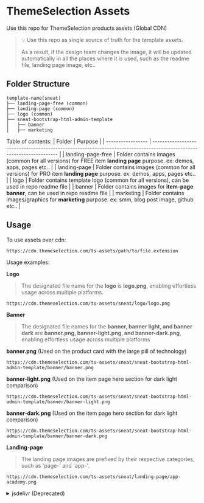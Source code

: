 # ThemeSelection Assets

Use this repo for ThemeSelection products assets (Global CDN)

> 💡 Use this repo as single source of truth for the template assets. 
> 
> As a result, if the design team changes the image, it will be updated automatically in all the places where it is used, such as the readme file, landing page image, etc..

## Folder Structure

```
template-name(sneat)
├── landing-page-free (common)
├── landing-page (common)
├── logo (common)
├── sneat-bootstrap-html-admin-template
│   ├── banner
│   ├── marketing
```
Table of contents:
| Folder            | Purpose                                                                                                               |
| ----------------- | --------------------------------------------------------------------------------------------------------------------- |
| landing-page-free | Folder contains images (common for all versions) for FREE item **landing page** purpose. ex: demos, apps, pages etc.. |
| landing-page      | Folder contains images (common for all versions) for PRO item **landing page** purpose. ex: demos, apps, pages etc..  |
| logo              | Folder contains template logo (common for all versions), can be used in repo readme file                              |
| banner            | Folder contains images for **item-page banner**, can be used in repo readme file                                      |
| marketing         | Folder contains images/graphics for **marketing** purpose. ex: smm, blog post image, github etc..                     |

## Usage


To use assets over cdn:
```
https://cdn.themeselection.com/ts-assets/path/to/file.extension
```

Usage examples:

**Logo**
> The designated file name for the **logo** is **logo.png**, enabling effortless usage across multiple platforms.
```
https://cdn.themeselection.com/ts-assets/sneat/logo/logo.png
```

**Banner**
> The designated file names for the **banner, banner light, and banner dark** are **banner.png, banner-light.png, and banner-dark.png**, enabling effortless usage across multiple platforms

**banner.png** (Used on the product card with the large pill of technology)
```
https://cdn.themeselection.com/ts-assets/sneat/sneat-bootstrap-html-admin-template/banner/banner.png
```

**banner-light.png** (Used on the item page hero section for dark light comparison)
```
https://cdn.themeselection.com/ts-assets/sneat/sneat-bootstrap-html-admin-template/banner/banner-light.png
```

**banner-dark.png** (Used on the item page hero section for dark light comparison)
```
https://cdn.themeselection.com/ts-assets/sneat/sneat-bootstrap-html-admin-template/banner/banner-dark.png
```

**Landing-page**
> The landing page images are prefixed by their respective categories, such as 'page-' and 'app-'.
```
https://cdn.themeselection.com/ts-assets/sneat/landing-page/app-academy.png
```


<details>
  <summary>jsdelivr (Deprecated)</summary>

To use assets over cdn:
```
https://cdn.jsdelivr.net/gh/<owner>/<repo>/path/to/file.extension
```

Usage examples:

**Logo**
> The designated file name for the **logo** is **logo.png**, enabling effortless usage across multiple platforms
```
https://cdn.jsdelivr.net/gh/themeselection/ts-assets/sneat/logo/logo.png
```

**Banner**
> The designated file names for the **banner, banner light, and banner dark** are **banner.png, banner-light.png, and banner-dark.png**, enabling effortless usage across multiple platforms

**banner.png** (Used on the product card with the large pill of technology)
```
https://cdn.jsdelivr.net/gh/themeselection/ts-assets/sneat/sneat-bootstrap-html-admin-template/banner/banner.png
```

**banner-light.png** (Used on the item page hero section for dark light comparison)
```
https://cdn.jsdelivr.net/gh/themeselection/ts-assets/sneat/sneat-bootstrap-html-admin-template/banner/banner-light.png
```

**banner-dark.png** (Used on the item page hero section for dark light comparison)
```
https://cdn.jsdelivr.net/gh/themeselection/ts-assets/sneat/sneat-bootstrap-html-admin-template/banner/banner-dark.png
```

**Landing-page**
> The landing page images are prefixed by their respective categories, such as 'page-' and 'app-'.
```
https://cdn.jsdelivr.net/gh/themeselection/ts-assets/sneat/landing-page/app-academy.png
```
</details>

